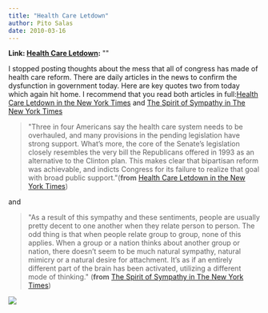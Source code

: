 ```yaml
---
title: "Health Care Letdown"
author: Pito Salas
date: 2010-03-16
---
```


**Link: [Health Care Letdown](None):** ""

I stopped posting thoughts about the mess that all of congress has made of
health care reform. There are daily articles in the news to confirm the
dysfunction in government today. Here are key quotes two from today which
again hit home. I recommend that you read both articles in full:[Health Care
Letdown in the New York
Times](<http://www.nytimes.com/2010/03/16/opinion/16pewen.html>) and [The
Spirit of Sympathy in The New York
Times](<http://www.nytimes.com/2010/03/16/opinion/16brooks.html>)

> "Three in four Americans say the health care system needs to be overhauled,
> and many provisions in the pending legislation have strong support. What’s
> more, the core of the Senate’s legislation closely resembles the very bill
> the Republicans offered in 1993 as an alternative to the Clinton plan. This
> makes clear that bipartisan reform was achievable, and indicts Congress for
> its failure to realize that goal with broad public support."(**from**
> [Health Care Letdown in the New York
> Times](<http://www.nytimes.com/2010/03/16/opinion/16pewen.html>))

and

> "As a result of this sympathy and these sentiments, people are usually
> pretty decent to one another when they relate person to person. The odd
> thing is that when people relate group to group, none of this applies. When
> a group or a nation thinks about another group or nation, there doesn’t seem
> to be much natural sympathy, natural mimicry or a natural desire for
> attachment. It’s as if an entirely different part of the brain has been
> activated, utilizing a different mode of thinking." (**from** [The Spirit of
> Sympathy in The New York
> Times](<http://www.nytimes.com/2010/03/16/opinion/16brooks.html>))

![](https://i0.wp.com/img.zemanta.com/pixy.gif?w=584)


